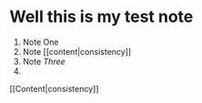 # Well this is my test note

1. Note One
2. Note [[content|consistency]]
3. Note *Three*
4.

[[Content|consistency]] 
